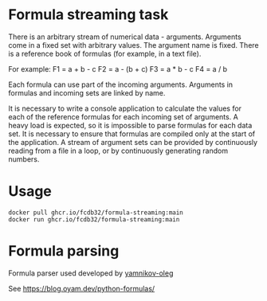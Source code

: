 # Formula streaming task

There is an arbitrary stream of numerical data - arguments.
Arguments come in a fixed set with arbitrary values. The argument name is fixed.
There is a reference book of formulas (for example, in a text file).

For example:
F1 = a + b - c
F2 = a - (b + c)
F3 = a * b - c
F4 = a / b

Each formula can use part of the incoming arguments.
Arguments in formulas and incoming sets are linked by name.

It is necessary to write a console application to calculate the values for each of the reference formulas for each incoming set of arguments.
A heavy load is expected, so it is impossible to parse formulas for each data set.
It is necessary to ensure that formulas are compiled only at the start of the application.
A stream of argument sets can be provided by continuously reading from a file in a loop, or by continuously generating random numbers.

# Usage

```
docker pull ghcr.io/fcdb32/formula-streaming:main
docker run ghcr.io/fcdb32/formula-streaming:main
```

# Formula parsing

Formula parser used developed by [yamnikov-oleg](https://gist.github.com/yamnikov-oleg)

See https://blog.oyam.dev/python-formulas/
